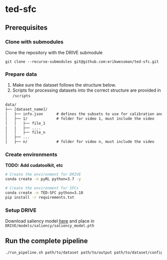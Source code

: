 # ted-sfc

## Prerequisites

### Clone with submodules

Clone the repository with the DRIVE submodule

`git clone --recurse-submodules git@github.com:erikwessman/ted-sfc.git`

### Prepare data

1. Make sure the dataset follows the structure below.
1. Scripts for processing datasets into the correct structure are provided in `/scripts`

```txt
data/
├── [dataset_name]/
│   ├── info.json      # defines the subsets to use for calibration and testing
│   ├── 1/             # folder for video 1, must include the video
│   │   ├── file_1
|   |   ├── ....
│   │   ├── file_n
│   ├── ...
│   ├── n/             # folder for video n, must include the video
```

### Create environments

**TODO: Add cudatoolkit, etc**

```bash
# Create the environment for DRIVE
conda create -n pyRL python=3.7 -y
```

```bash
# Create the environment for SFCs
conda create -n TED-SFC python=3.10
pip install -r requirements.txt
```

### Setup DRIVE

Download saliency model [here]() and place in `DRIVE/models/saliency/saliency_model.pth`

## Run the complete pipeline

```bash
./run_pipeline.sh path/to/dataset path/to/output path/to/dataset/config path/to/event/config
```
